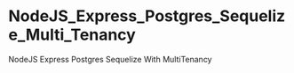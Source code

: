 # NodeJS_Express_Postgres_Sequelize_Multi_Tenancy
NodeJS Express Postgres Sequelize With MultiTenancy
